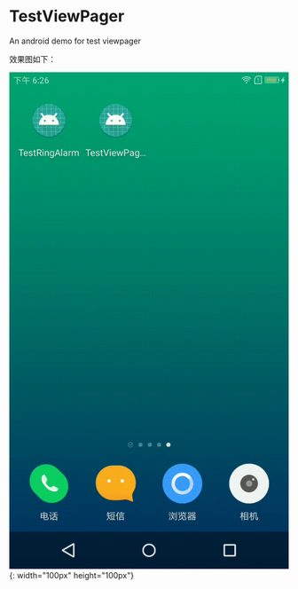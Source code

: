 # TestViewPager
An android demo for test viewpager

效果图如下：

![image](https://github.com/ytuglt/TestViewPager/blob/master/images/show.gif){: width="100px" height="100px"}
